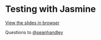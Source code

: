 # Testing with Jasmine

[View the slides in browser](http://sucs.org/~talyn256/jasmine/slides.html)

Questions to [@seanhandley](http://twitter.com/#!/seanhandley)